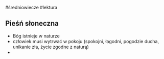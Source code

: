 #średniowiecze #lektura 
## Pieśń słoneczna
- Bóg istnieje w naturze
- człowiek musi wytrwać w pokoju (spokojni, łagodni, pogodzie ducha, unikanie zła, życie zgodne z naturą)
- 